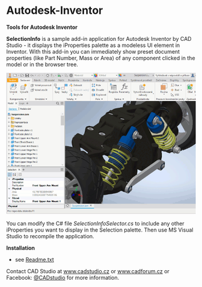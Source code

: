 # Autodesk-Inventor

<b>Tools for Autodesk Inventor</b>

<b>SelectionInfo</b> is a sample add-in application for Autodesk Inventor by CAD Studio - it displays the iProperties palette as a modeless UI element in Inventor.
With this add-in you can immediately show preset document properties (like Part Number, Mass or Area) of any component clicked in the model or in the browser tree.

<img src="SelectionIP.gif">

You can modify the C# file <i>SelectionInfoSelector.cs</i> to include any other iProperties you want to display in the Selection palette. Then use MS Visual Studio to recompile the application.

 <b>Installation</b>
 - see <a href="SelectionInfo/Readme.txt">Readme.txt</a>

Contact CAD Studio at <a href="https://www.cadstudio.cz">www.cadstudio.cz</a> or <a href="https://www.cadforum.cz">www.cadforum.cz</a> or Facebook: <a href="https://www.facebook.com/CADstudio">@CADstudio</a> for more information.
